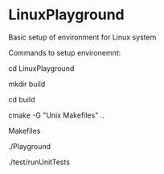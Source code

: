 # LinuxPlayground
Basic setup of environment for Linux system


Commands to setup environemnt:

cd LinuxPlayground

mkdir build

cd build

cmake -G "Unix Makefiles" ..

Makefiles


./Playground

./test/runUnitTests
